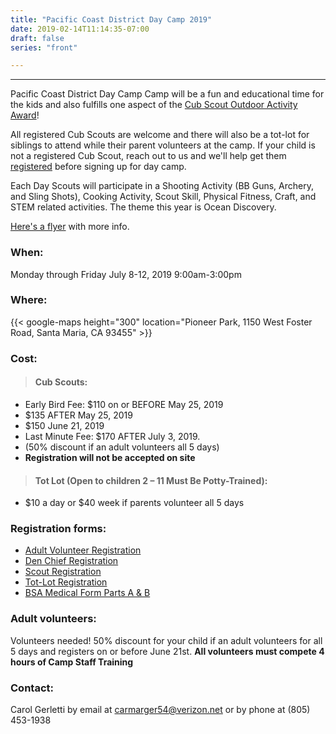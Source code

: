 ```yaml
---
title: "Pacific Coast District Day Camp 2019"
date: 2019-02-14T11:14:35-07:00
draft: false
series: "front"

---
```


---
Pacific Coast District Day Camp Camp will be a fun and educational time for the kids and also fulfills one aspect of the [Cub Scout Outdoor Activity Award](https://meritbadge.org/wiki/index.php/Outdoor_Activity_Award)!

All registered Cub Scouts are welcome and there will also be a tot-lot for siblings to attend while their parent volunteers at the camp. If your child is not a registered Cub Scout, reach out to us and we'll help get them [registered](/join) before signing up for day camp.

Each Day Scouts will participate in a Shooting Activity (BB Guns, Archery, and Sling Shots), Cooking Activity, Scout Skill, Physical Fitness, Craft, and STEM related activities.  The theme this year is Ocean Discovery.

[Here's a flyer](/files/daycamp2019/SaveTheDateOceanDiscoveryCamp.docx) with more info.

### When:
Monday through Friday July 8-12, 2019
9:00am-3:00pm

### Where:
{{< google-maps height="300" location="Pioneer Park, 1150 West Foster Road, Santa Maria, CA 93455" >}}

### Cost:
>#### Cub Scouts:
* Early Bird Fee: $110 on or BEFORE May 25, 2019
* $135 AFTER May 25, 2019
* $150 June 21, 2019
* Last Minute Fee: $170 AFTER July 3, 2019.
* (50% discount if an adult volunteers all 5 days)
* **Registration will not be accepted on site**

>####  Tot Lot (Open to children 2 – 11 Must Be Potty-Trained):
* $10 a day or $40 week if parents volunteer all 5 days


### Registration forms:
<ul>
  <li><a href="/files/daycamp2019/2019AdultVolunteerRegistration.docx">Adult Volunteer Registration</a></li>
  <li><a href="/files/daycamp2019/2019DenChiefRegistration.docx">Den Chief Registration</a></li>
  <li><a href="/files/daycamp2019/2019ScoutRegistration.docx">Scout Registration</a></li>
  <li><a href="/files/daycamp2019/2019Tot-LotRegistration.docx">Tot-Lot Registration</a></li>
  <li><a href="/files/daycamp2019/BSAMedicalFormAandB.pdf">BSA Medical Form Parts A & B</a></li>
</ul>


### Adult volunteers:
Volunteers needed!  50% discount for your child if an adult volunteers for all 5 days and registers on or before June 21st.
**All volunteers must compete 4 hours of Camp Staff Training**

### Contact:
Carol Gerletti by email at carmarger54@verizon.net or by phone at (805) 453-1938
